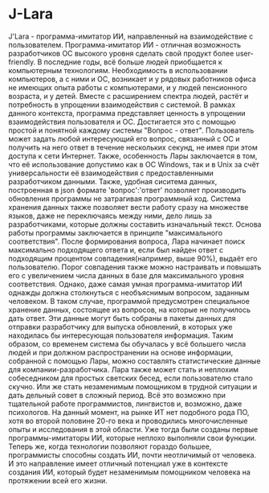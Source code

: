 # J-Lara

J'Lara - программа-имитатор ИИ, направленный на взаимодействие с пользователем.
Программа-имитатор ИИ - отличная возможность разработчиков ОС высокого уровня сделать свой продукт более user-friendly. В последние годы, всё больше людей приобщается к компьютерным технологиям. Необходимость в использовании компьютеров, а с ними и ОС, возникает и у рядовых работников офиса не имеющих опыта работы с компьютерами, и у людей пенсионного возраста, и у детей. Вместе с расширением спектра людей, растёт и потребность в упрощении взаимодействия с системой.
В рамках данного контекста, программа представляет ценность в упрощении взаимодействия пользователя и ОС. Достигается это с помощью простой и понятной каждому системы "Вопрос - ответ". Пользователь может задать любой интересующий его вопрос, связанный с ОС и получить на него ответ в течение нескольких секунд, не имея при этом доступа к сети Интернет.
Также, особенность Лары заключается в том, что её использование допустимо как в ОС Windows, так и в Unix за счёт универсальности её взаимодействия с предоставленными разработчиком данными. Также, удобная сиситема данных, построенная в json формате 'вопрос':'ответ' позволяет производить обновления программы не затрагивая программный код. Система хранения данных также позволяет вести работу сразу на множестве языков, даже не переключаясь между ними, дело лишь за разработчиками, которые должны составить изначальный текст.
Основа работы программы заключается в принципе "максимального соответствия". После формирования вопроса, Лара начинает поиск максимально подходящего ответа и, если был найден ответ с подходящим процентом совпадения(например, выше 90%), выдаёт его пользователю. Порог совпадения также можно настраивать и повышать его с увеличением числа данных в базе для максимального уровня соответствия.
Однако, даже самая умная программа-имитатор ИИ однажды должна столкнуться с необъяснимым вопросом, заданным человеком. В таком случае, программой предусмотрен специальное хранение данных, состоящее из вопросов, на которые не получилось дать ответ. Эти данные могут быть собраны в пакеты данных для отправки разработчику для выпуска обновлений, в которых уже находилась бы интересующая пользователя информация. Таким образом, со временем система бы обучалась у всё большего числа людей и при должном распространении на основе информации, собранной с помощью Лары, можно составлять статистические данные для компании-разработчика.
Лара также может стать и неплохим собеседником для простых светских бесед, если пользователю стало скучно. Или же стать незаменимым помощником в трудной ситуации и дать дельный совет в сложный период. Всё это возможно при тщательной работе программистов, лингвистов и, возможно, даже психологов.
На данный момент, на рынке ИТ нет подобного рода ПО, хотя во второй половине 20-го века и проводились многочисленные опыты и исследования в этой области. Уже тогда были созданы первые программы-имитаторы ИИ, которые неплохо выполняли свои функции. Теперь же, когда технологии позволяют гораздо большее, программисты способны создать ИИ, почти неотличимый от человека. И это направление имеет отличный потенциал уже в контексте создания ИИ, который будет незаменимым помощником человека на протяжении всей его жизни.
